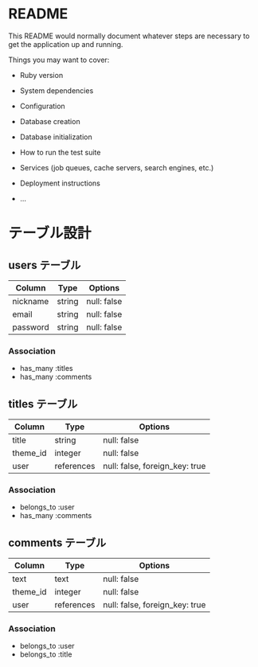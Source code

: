 # README

This README would normally document whatever steps are necessary to get the
application up and running.

Things you may want to cover:

* Ruby version

* System dependencies

* Configuration

* Database creation

* Database initialization

* How to run the test suite

* Services (job queues, cache servers, search engines, etc.)

* Deployment instructions

* ...

# テーブル設計

## users テーブル

| Column           | Type       | Options                        |
| ---------------- | ---------- | ------------------------------ |
| nickname         | string     | null: false                    |
| email            | string     | null: false                    |
| password         | string     | null: false                    |

### Association

- has_many :titles
- has_many :comments

## titles テーブル

| Column           | Type       | Options                        |
| ---------------- | ---------- | ------------------------------ |
| title            | string     | null: false                    |
| theme_id         | integer    | null: false                    |
| user             | references | null: false, foreign_key: true |

### Association

- belongs_to :user
- has_many :comments

## comments テーブル

| Column           | Type       | Options                        |
| ---------------- | ---------- | ------------------------------ |
| text             | text       | null: false                    |
| theme_id         | integer    | null: false                    |
| user             | references | null: false, foreign_key: true |

### Association

- belongs_to :user
- belongs_to :title
